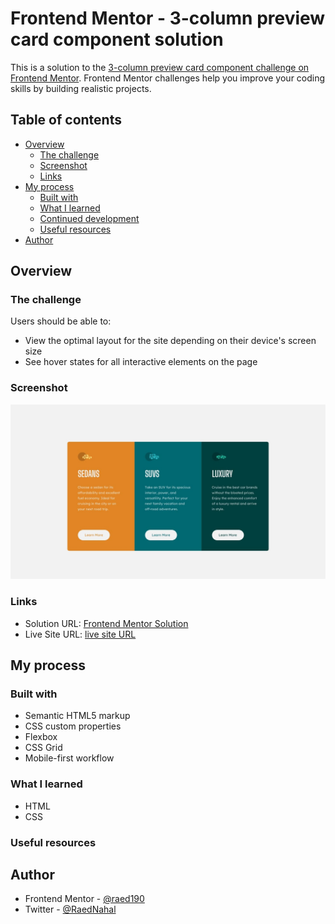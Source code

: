 # Frontend Mentor - 3-column preview card component solution

This is a solution to the [3-column preview card component challenge on Frontend Mentor](https://www.frontendmentor.io/challenges/3column-preview-card-component-pH92eAR2-). Frontend Mentor challenges help you improve your coding skills by building realistic projects. 

## Table of contents


- [Overview](#overview)
  - [The challenge](#the-challenge)
  - [Screenshot](#screenshot)
  - [Links](#links)
- [My process](#my-process)
  - [Built with](#built-with)
  - [What I learned](#what-i-learned)
  - [Continued development](#continued-development)
  - [Useful resources](#useful-resources)
- [Author](#author)

## Overview

### The challenge

Users should be able to:

- View the optimal layout for the site depending on their device's screen size
- See hover states for all interactive elements on the page

### Screenshot

![](./screenshot/desktop-design.jpg)

### Links

- Solution URL: [Frontend Mentor Solution](https://www.frontendmentor.io/solutions/3column-preview-card-component-responsive-using-css-grid-and-css-flex-ESla4QdQ-v)
- Live Site URL: [live site URL ](https://raed190.github.io/3-column-preview-card-component/)

## My process

### Built with

- Semantic HTML5 markup
- CSS custom properties
- Flexbox
- CSS Grid
- Mobile-first workflow

### What I learned

- HTML
- CSS

### Useful resources

## Author

- Frontend Mentor - [@raed190](https://www.frontendmentor.io/profile/raed190)
- Twitter - [@RaedNahal](https://twitter.com/RaedNahal)

